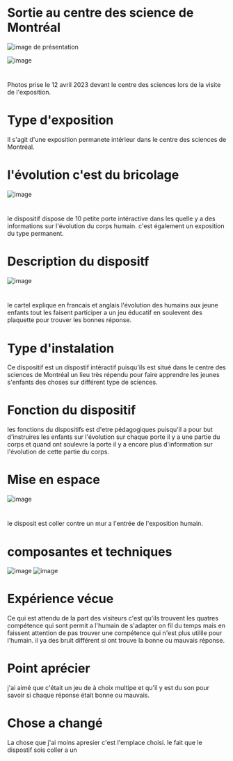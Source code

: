 # Sortie au centre des science de Montréal

![image de présentation](media/banniere_centre_des_sciences.png)



![image](media/groupe_entrée.jpg)
#
Photos prise le 12 avril 2023 devant le centre des sciences lors de la visite de l'exposition.
# Type d'exposition
Il s'agit d'une exposition permanete intérieur dans le centre des sciences de Montréal.

# l'évolution c'est du bricolage

![image](media/photo_du_dispositif.jpg)
#
le dispositif dispose de 10 petite porte intéractive dans les quelle y a des informations sur l'évolution du corps humain.
c'est également un exposition du type permanent.


# Description du dispositf
![image](media/cartel_dispositif.jpg)
#
le cartel explique en francais et anglais l'évolution des humains aux jeune enfants tout les faisent participer a un jeu éducatif en soulevent des plaquette pour trouver les bonnes réponse.

# Type d'instalation
Ce dispositif est un dispostif intéractif puisqu'ils est situé dans le centre des sciences de Montréal un lieu très répendu pour faire apprendre les jeunes s'enfants des choses sur différent type de sciences.

# Fonction du dispositif
les fonctions du dispositifs est d'etre pédagogiques puisqu'il a pour but d'instruires les enfants sur l'évolution sur chaque porte il y a une partie du corps
et quand ont soulevre la porte il y a encore plus d'information sur l'évolution de cette partie du corps.
# Mise en espace
![image](media/photo_du_dispositif.jpg)
#
le disposit est coller contre un mur a l'entrée de l'exposition humain.
# composantes et techniques
![image](media/photo_du_dispositif_systeme.jpg)
![image](media/photo_du_dispositif_systeme2.jpg)

#  Expérience vécue
Ce qui est attendu de la part des visiteurs c'est qu'ils trouvent les quatres compétence qui sont permit a l'humain de s'adapter on fil du temps mais en faissent attention de pas trouver une compétence qui n'est plus utilile pour l'humain. il ya des bruit différent si ont trouve la bonne ou mauvais réponse.
# Point aprécier 
j'ai aimé que c'était un jeu de à choix multipe et qu'il y est du son pour savoir si chaque réponse était bonne ou mauvais.
# Chose a changé
La chose que j'ai moins apresier c'est l'emplace choisi. le fait que le dispostif sois coller a un 
